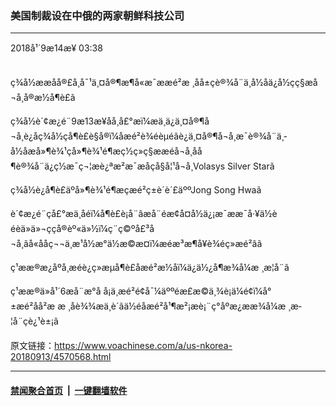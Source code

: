### 美国制裁设在中俄的两家朝鲜科技公司
------------------------

<div class="published">
 <span class="date" title="ä¸­å½æ¶é´">
  <time datetime="2018-09-14T03:38:06+08:00">
   2018å¹´9æ14æ¥ 03:38
  </time>
 </span>
</div>
<br/>
<div class="wsw">
 <p>
  ç¾å½ææåå®£å¸å¯¹ä¸¤å®¶æ¶å«æ¯ææé²æ ¸åå±çè®¾å¨ä¸­å½åä¿å½çç§æå¬å¸å®æ½å¶è£ã
 </p>
 <p>
  ç¾å½è´¢æ¿é¨9æ13æ¥åå¸å£°æï¼æä¸­ä¿ä¸¤å®¶å¬å¸è¿åç¾å½çå¶è£è§å®ï¼åæé²è¾éèµéãè¿ä¸¤å®¶å¬å¸æ¯è®¾å¨ä¸­å½åæå»¶è¾¹çå»¶è¾¹é¶æç½ç»ç§ææéå¬å¸åå¶è®¾å¨ä¿ç½æ¯ç¬¦æè¿ªæ²æ¯æåçå§å¦¹å¬å¸Volasys Silver Starã
 </p>
 <p>
  ç¾å½è¿å¶è£äºå»¶è¾¹é¶æçæé²ç±è´è´£äººJong Song Hwaã
 </p>
 <p>
  è´¢æ¿é¨çå£°æä¸­åéï¼å¶è£è¡å¨âæå¨éæ­¢å¤å½ä¿¡æ¯ææ¯å·¥ä½èéèä»ä»¬ççå®èº«ä»½ï¼ç¨ç©ºå£³å¬å¸ãå«ååç¬¬ä¸æ¹å½æ°ä½æ©æ¤ï¼æéæ³æ¶å¥è¾éç»æé²âã
 </p>
 <p>
  ç¹ææ®æ¿åºå¸æéè¿ç»æµå¶è£åæé²æ½åï¼ä¿ä½¿å¶æ¾å¼æ ¸æ­¦å¨ã
 </p>
 <p>
  ç¹ææ®ä»å¹´6æå¨æ°å å¡ä¸æé²é¢å¯¼äººéæ­£æ©ä¸¾è¡ä¼é¢ï¼å°±æé²åå²æ æ ¸åè¾¾æä¸è´ãä½éåæé²å¹¶æ²¡æè¡¨ç°åºæ¿ææ¾å¼æ ¸æ­¦å¨çè¿¹è±¡ã
 </p>
 <p>
 </p>
</div>

原文链接：https://www.voachinese.com/a/us-nkorea-20180913/4570568.html


------------------------
#### [禁闻聚合首页](https://github.com/gfw-breaker/banned-news/blob/master/README.md) &nbsp;|&nbsp;  [一键翻墙软件](https://github.com/gfw-breaker/nogfw/blob/master/README.md)